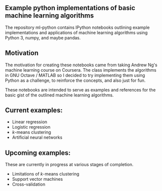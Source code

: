 ## Example python implementations of basic machine learning algorithms

The repository ml-python contains IPython notebooks outlining example implementations and 
applications of machine learning algorithms using Python 3, numpy, and maybe pandas.

## Motivation

The motivation for creating these notebooks came from taking Andrew Ng's machine
learning course on Coursera. The class implements the algorithms in GNU Octave / 
MATLAB so I decided to try implementing them using Python as a challenge, to 
reinforce the concepts, and also just for fun.

These notebooks are intended to serve as examples and references for the
basic gist of the outlined machine learning algorithms.

## Current examples:

* Linear regression
* Logistic regression
* *k*-means clustering
* Artificial neural networks

## Upcoming examples:

These are currently in progress at various stages of completion.

* Limitations of *k*-means clustering
* Support vector machines
* Cross-validation
